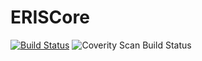 # ERISCore

[![Build Status](https://app.travis-ci.com/bmonkaba/ERISCore.svg?branch=master)](https://app.travis-ci.com/bmonkaba/ERISCore)
<a href="https://scan.coverity.com/projects/bmonkaba-eriscore"></a>
<img alt="Coverity Scan Build Status" src="https://scan.coverity.com/projects/21765/badge.svg">